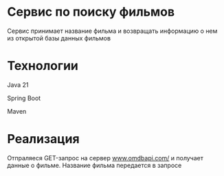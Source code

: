 # **Сервис по поиску фильмов**

Сервис  принимает название фильма и возвращать информацию о нем из открытой базы данных фильмов

# **Технологии**

Java 21

Spring Boot

Maven


# **Реализация**
Отпраляеся GET-запрос на сервер www.omdbapi.com/ и получает данные о фильме. Название фильма передается в запросе 
